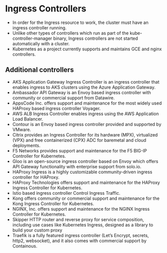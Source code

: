 # Ingress Controllers

- In order for the Ingress resource to work, the cluster must have an ingress controller running.
- Unlike other types of controllers which run as part of the kube-controller-manager binary, Ingress controllers are not started automatically with a cluster.
- Kubernetes as a project currently supports and maintains GCE and nginx controllers.

## Additional controllers
- AKS Application Gateway Ingress Controller is an ingress controller that enables ingress to AKS clusters using the Azure Application Gateway.
- Ambassador API Gateway is an Envoy based ingress controller with community or commercial support from Datawire.
- AppsCode Inc. offers support and maintenance for the most widely used HAProxy based ingress controller Voyager.
- AWS ALB Ingress Controller enables ingress using the AWS Application Load Balancer.
- Contour is an Envoy based ingress controller provided and supported by VMware.
- Citrix provides an Ingress Controller for its hardware (MPX), virtualized (VPX) and free containerized (CPX) ADC for baremetal and cloud deployments.
- F5 Networks provides support and maintenance for the F5 BIG-IP Controller for Kubernetes.
- Gloo is an open-source ingress controller based on Envoy which offers API Gateway functionality with enterprise support from solo.io.
- HAProxy Ingress is a highly customizable community-driven ingress controller for HAProxy.
- HAProxy Technologies offers support and maintenance for the HAProxy Ingress Controller for Kubernetes.
- Istio based ingress controller Control Ingress Traffic.
- Kong offers community or commercial support and maintenance for the Kong Ingress Controller for Kubernetes.
- NGINX, Inc. offers support and maintenance for the NGINX Ingress Controller for Kubernetes.
- Skipper HTTP router and reverse proxy for service composition, including use cases like Kubernetes Ingress, designed as a library to build your custom proxy
- Traefik is a fully featured ingress controller (Let’s Encrypt, secrets, http2, websocket), and it also comes with commercial support by Containous.